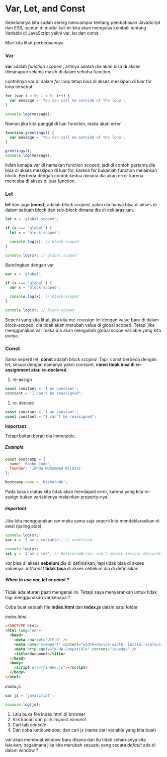 # Var, Let, and Const

Sebelumnya kita sudah sering mencampur tentang pembahasan JavaScript dan ES6, namun di modul kali ini kita akan mengulas kembali tentang Variable di JavaScript yakni var, let dan const.

Mari kita lihat perbedaannya

### Var

**var** adalah _function scoped_ , artinya adalah dia akan bisa di akses dimanapun selama masih di dalam sebuha function.

contohnya var di dalam _for_ loop tetap bisa di akses meskipun di luar for loop tersebut

```javascript
for (var i = 0; i < 5; i++) {
  var message = 'You can call me outside of the loop';
}

console.log(message);
```

Namun jika kita panggil di luar function, maka akan error

```javascript
function greetings() {
  var message = 'You can call me outside of the loop';
}

greetings();
console.log(message);
```

Inilah kenapa var di namakan function scoped, jadi di contoh pertama dia bisa di akses meskipun di luar for, karena for bukanlah function melainkan block. Berbeda dengan contoh kedua dimana dia akan error karena mencoba di akses di luar function.

### Let

**let** dan juga (**const**) adalah _block scoped_, yakni dia hanya bisa di akses di dalam sebuah block dan sub-block dimana dia di deklarasikan.

```javascript
let x = 'global scoped';

if (x === 'global') {
  let x = 'block-scoped';

  console.log(x); // block-scoped
}

console.log(x); // global scoped
```

Bandingkan dengan var

```javascript
var x = 'global';

if (x === 'global') {
  var x = 'block-scoped';

  console.log(x); // block-scoped
}

console.log(x); // block-scoped
```

Seperti yang kita lihat, jika kita me-reassign let dengan value baru di dalam block-scoped, dia tidak akan merubah value di global scoped. Tetapi jika menggunakan var maka dia akan mengubah global scope variable yang kita punya.

### Const

Sama seperti let, **const** adalah _block scoped_. Tapi, const berbeda dengan let, sesuai dengan namanya yakni constant, **const tidak bisa di re-assignment atau re-declared**.

1. re-assign

```javascript
const constant = 'I am constant';
constant = "I can't be reassigned";
```

1. re-declare

```javascript
const constant = 'I am constant';
const constant = "I can't be reassigned";
```

**important**

Tetapi bukan berati dia immutable.

##### Example

```javascript
const bootcamp = {
  name: 'Basho Code',
  founder: 'Ikhda Muhammad Wildani'
};

bootcamp.name = 'bashocode';
```

Pada kasus diatas kita tidak akan mendapati error, karena yang kita re-assign bukan variablenya melainkan property-nya.

##### Important

Jika kita menggunakan _var_ maka sama saja seperti kita mendeklarasikan di awal (paling atas)

```javascript
console.log(x);
var x = 'I am a variable'; // undefined

console.log(y);
let y = 'I am a let'; // ReferenceError: can't access lexical declaration `y' before initialization
```

_var_ bisa di akses **sebelum** dia di definisikan, tapi tidak bisa di akses valuenya.
_let/const_ **tidak bisa** di akses sebelum dia di definisikan.

##### When to use var, let or const ?

Tidak ada aturan pasti mengenai ini. Tetapi saya menyarankan untuk tidak lagi menggunakan var,kenapa ?

Coba buat sebuah file **index.html** dan **index.js** dalam satu folder

_index.html_

```html
<!DOCTYPE html>
<html lang="en">
  <head>
    <meta charset="UTF-8" />
    <meta name="viewport" content="width=device-width, initial-scale=1.0" />
    <meta http-equiv="X-UA-Compatible" content="ie=edge" />
    <title>Document</title>
  </head>
  <body>
    <script src="/index.js"></script>
  </body>
</html>
```

_index.js_

```javascript
var js = 'javascript';

console.log(js);
```

1. Lalu buka file index.html di browser
1. Klik kanan dan pilih _inspect element_
1. Cari tab _console_
1. Dan coba ketik _window._ dan cari js (nama dari variable yang kita buat)

_var_ akan membuat window baru disana dan itu tidak seharusnya kita lakukan, bagaimana jika kita merubah sesuatu yang secara _default_ ada di dalam window ?
